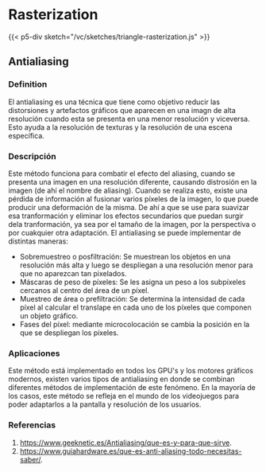 # Rasterization

{{< p5-div sketch="/vc/sketches/triangle-rasterization.js" >}}

## Antialiasing

### Definition
El antialiasing es una técnica que tiene como objetivo reducir las distorsiones y artefactos gráficos que aparecen en una imagn de alta resolución cuando esta se presenta en una menor resolución y viceversa. Esto ayuda a la resolución de texturas y la resolución de una escena específica. 

### Descripción
Este método funciona para combatir el efecto del aliasing, cuando se presenta una imagen en una resolución diferente, causando distrosión en la imagen (de ahí el nombre de aliasing). Cuando se realiza esto, existe una pérdida de información al fusionar varios píxeles de la imagen, lo que puede producir una deformación de la misma. De ahí a que se use para suavizar esa tranformación y eliminar los efectos secundarios que puedan surgir dela tranformación, ya sea por el tamaño de la imagen, por la perspectiva o por cuakquier otra adaptación. El antialiasing se puede implementar de distintas maneras:

* Sobremuestreo o posfiltración: Se muestrean los objetos en una resolución más alta y luego se despliegan a una resolución menor para que no aparezcan tan pixelados.
* Máscaras de peso de píxeles: Se les asigna un peso a los subpíxeles cercanos al centro del área de un píxel.
* Muestreo de área o prefiltración: Se determina la intensidad de cada píxel al calcular el translape en cada uno de los píxeles que componen un objeto gráfico.
* Fases del píxel: mediante microcolocación se cambia la posición en la que se despliegan los píxeles.

### Aplicaciones
Este método está implementado en todos los GPU's y los motores gráficos modernos, existen varios tipos de antialiasing en donde se combinan diferentes métodos de implementación de este fenómeno. En la mayoría de los casos, este método se refleja en el mundo de los videojuegos para poder adaptarlos a la pantalla y resolución de los usuarios.


### Referencias
1. https://www.geeknetic.es/Antialiasing/que-es-y-para-que-sirve.
2. https://www.guiahardware.es/que-es-anti-aliasing-todo-necesitas-saber/.
